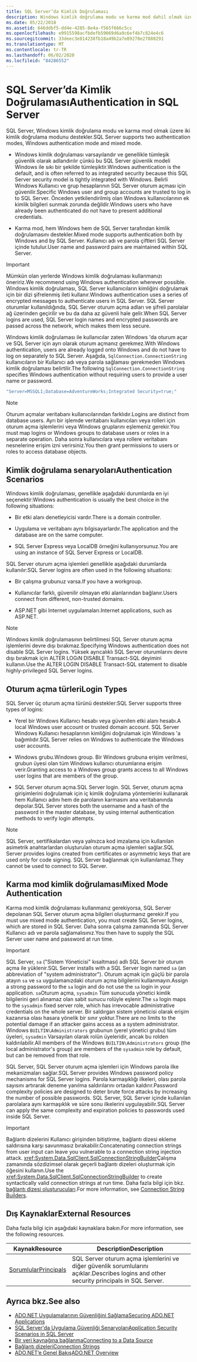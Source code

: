 ```yaml
---
title: SQL Server’da Kimlik Doğrulaması
description: Windows kimlik doğrulama modu ve karma mod dahil olmak üzere ADO.NET için SQL Server kimlik doğrulaması hakkında bilgi edinin.
ms.date: 05/22/2018
ms.assetid: 646ddbf5-dd4e-4285-8e4a-f565f666c5cc
ms.openlocfilehash: e9915598acfbdefb59069d6a9c6ef4b7c824e4c6
ms.sourcegitcommit: 33deec3e814238fb18a49b2a7e89278e27888291
ms.translationtype: MT
ms.contentlocale: tr-TR
ms.lasthandoff: 06/02/2020
ms.locfileid: "84286552"
---
```

# <a name="authentication-in-sql-server"></a><span data-ttu-id="da13f-103">SQL Server’da Kimlik Doğrulaması</span><span class="sxs-lookup"><span data-stu-id="da13f-103">Authentication in SQL Server</span></span>
<span data-ttu-id="da13f-104">SQL Server, Windows kimlik doğrulama modu ve karma mod olmak üzere iki kimlik doğrulama modunu destekler.</span><span class="sxs-lookup"><span data-stu-id="da13f-104">SQL Server supports two authentication modes, Windows authentication mode and mixed mode.</span></span>  
  
- <span data-ttu-id="da13f-105">Windows kimlik doğrulaması varsayılandır ve genellikle tümleşik güvenlik olarak adlandırılır çünkü bu SQL Server güvenlik modeli Windows ile sıkı bir şekilde tümleşiktir.</span><span class="sxs-lookup"><span data-stu-id="da13f-105">Windows authentication is the default, and is often referred to as integrated security because this SQL Server security model is tightly integrated with Windows.</span></span> <span data-ttu-id="da13f-106">Belirli Windows Kullanıcı ve grup hesaplarının SQL Server oturum açması için güvenilir.</span><span class="sxs-lookup"><span data-stu-id="da13f-106">Specific Windows user and group accounts are trusted to log in to SQL Server.</span></span> <span data-ttu-id="da13f-107">Önceden yetkilendirilmiş olan Windows kullanıcılarının ek kimlik bilgileri sunmak zorunda değildir.</span><span class="sxs-lookup"><span data-stu-id="da13f-107">Windows users who have already been authenticated do not have to present additional credentials.</span></span>  
  
- <span data-ttu-id="da13f-108">Karma mod, hem Windows hem de SQL Server tarafından kimlik doğrulamasını destekler.</span><span class="sxs-lookup"><span data-stu-id="da13f-108">Mixed mode supports authentication both by Windows and by SQL Server.</span></span> <span data-ttu-id="da13f-109">Kullanıcı adı ve parola çiftleri SQL Server içinde tutulur.</span><span class="sxs-lookup"><span data-stu-id="da13f-109">User name and password pairs are maintained within SQL Server.</span></span>  
  
> [!IMPORTANT]
> <span data-ttu-id="da13f-110">Mümkün olan yerlerde Windows kimlik doğrulaması kullanmanızı öneririz.</span><span class="sxs-lookup"><span data-stu-id="da13f-110">We recommend using Windows authentication wherever possible.</span></span> <span data-ttu-id="da13f-111">Windows kimlik doğrulaması, SQL Server kullanıcıların kimliğini doğrulamak için bir dizi şifrelenmiş ileti kullanır.</span><span class="sxs-lookup"><span data-stu-id="da13f-111">Windows authentication uses a series of encrypted messages to authenticate users in SQL Server.</span></span> <span data-ttu-id="da13f-112">SQL Server oturumlar kullanıldığında, SQL Server oturum açma adları ve şifreli parolalar ağ üzerinden geçirilir ve bu da daha az güvenli hale gelir.</span><span class="sxs-lookup"><span data-stu-id="da13f-112">When SQL Server logins are used, SQL Server login names and encrypted passwords are passed across the network, which makes them less secure.</span></span>  
  
 <span data-ttu-id="da13f-113">Windows kimlik doğrulaması ile kullanıcılar zaten Windows 'da oturum açar ve SQL Server için ayrı olarak oturum açmanız gerekmez.</span><span class="sxs-lookup"><span data-stu-id="da13f-113">With Windows authentication, users are already logged onto Windows and do not have to log on separately to SQL Server.</span></span> <span data-ttu-id="da13f-114">Aşağıda, `SqlConnection.ConnectionString` kullanıcıların bir Kullanıcı adı veya parola sağlaması gerekmeden Windows kimlik doğrulaması belirtilir.</span><span class="sxs-lookup"><span data-stu-id="da13f-114">The following `SqlConnection.ConnectionString` specifies Windows authentication without requiring users to provide a user name or password.</span></span>  
  
```csharp  
"Server=MSSQL1;Database=AdventureWorks;Integrated Security=true;"
```  
  
> [!NOTE]
> <span data-ttu-id="da13f-115">Oturum açmalar veritabanı kullanıcılarından farklıdır.</span><span class="sxs-lookup"><span data-stu-id="da13f-115">Logins are distinct from database users.</span></span> <span data-ttu-id="da13f-116">Ayrı bir işlemde veritabanı kullanıcıları veya rolleri için oturum açma işlemlerini veya Windows gruplarını eşlemeniz gerekir.</span><span class="sxs-lookup"><span data-stu-id="da13f-116">You must map logins or Windows groups to database users or roles in a separate operation.</span></span> <span data-ttu-id="da13f-117">Daha sonra kullanıcılara veya rollere veritabanı nesnelerine erişim izni verirsiniz.</span><span class="sxs-lookup"><span data-stu-id="da13f-117">You then grant permissions to users or roles to access database objects.</span></span>  
  
## <a name="authentication-scenarios"></a><span data-ttu-id="da13f-118">Kimlik doğrulama senaryoları</span><span class="sxs-lookup"><span data-stu-id="da13f-118">Authentication Scenarios</span></span>  
 <span data-ttu-id="da13f-119">Windows kimlik doğrulaması, genellikle aşağıdaki durumlarda en iyi seçenektir:</span><span class="sxs-lookup"><span data-stu-id="da13f-119">Windows authentication is usually the best choice in the following situations:</span></span>  
  
- <span data-ttu-id="da13f-120">Bir etki alanı denetleyicisi vardır.</span><span class="sxs-lookup"><span data-stu-id="da13f-120">There is a domain controller.</span></span>  
  
- <span data-ttu-id="da13f-121">Uygulama ve veritabanı aynı bilgisayarlardır.</span><span class="sxs-lookup"><span data-stu-id="da13f-121">The application and the database are on the same computer.</span></span>  
  
- <span data-ttu-id="da13f-122">SQL Server Express veya LocalDB örneğini kullanıyorsunuz.</span><span class="sxs-lookup"><span data-stu-id="da13f-122">You are using an instance of SQL Server Express or LocalDB.</span></span>  
  
 <span data-ttu-id="da13f-123">SQL Server oturum açma işlemleri genellikle aşağıdaki durumlarda kullanılır:</span><span class="sxs-lookup"><span data-stu-id="da13f-123">SQL Server logins are often used in the following situations:</span></span>  
  
- <span data-ttu-id="da13f-124">Bir çalışma grubunuz varsa.</span><span class="sxs-lookup"><span data-stu-id="da13f-124">If you have a workgroup.</span></span>  
  
- <span data-ttu-id="da13f-125">Kullanıcılar farklı, güvenilir olmayan etki alanlarından bağlanır.</span><span class="sxs-lookup"><span data-stu-id="da13f-125">Users connect from different, non-trusted domains.</span></span>  
  
- <span data-ttu-id="da13f-126">ASP.NET gibi Internet uygulamaları.</span><span class="sxs-lookup"><span data-stu-id="da13f-126">Internet applications, such as ASP.NET.</span></span>  
  
> [!NOTE]
> <span data-ttu-id="da13f-127">Windows kimlik doğrulamasının belirtilmesi SQL Server oturum açma işlemlerini devre dışı bırakmaz.</span><span class="sxs-lookup"><span data-stu-id="da13f-127">Specifying Windows authentication does not disable SQL Server logins.</span></span> <span data-ttu-id="da13f-128">Yüksek ayrıcalıklı SQL Server oturumlarını devre dışı bırakmak için ALTER LOGıN DISABLE Transact-SQL deyimini kullanın.</span><span class="sxs-lookup"><span data-stu-id="da13f-128">Use the ALTER LOGIN DISABLE Transact-SQL statement to disable highly-privileged SQL Server logins.</span></span>  
  
## <a name="login-types"></a><span data-ttu-id="da13f-129">Oturum açma türleri</span><span class="sxs-lookup"><span data-stu-id="da13f-129">Login Types</span></span>  
 <span data-ttu-id="da13f-130">SQL Server üç oturum açma türünü destekler:</span><span class="sxs-lookup"><span data-stu-id="da13f-130">SQL Server supports three types of logins:</span></span>  
  
- <span data-ttu-id="da13f-131">Yerel bir Windows Kullanıcı hesabı veya güvenilen etki alanı hesabı.</span><span class="sxs-lookup"><span data-stu-id="da13f-131">A local Windows user account or trusted domain account.</span></span> <span data-ttu-id="da13f-132">SQL Server Windows Kullanıcı hesaplarının kimliğini doğrulamak için Windows 'a bağımlıdır.</span><span class="sxs-lookup"><span data-stu-id="da13f-132">SQL Server relies on Windows to authenticate the Windows user accounts.</span></span>  
  
- <span data-ttu-id="da13f-133">Windows grubu.</span><span class="sxs-lookup"><span data-stu-id="da13f-133">Windows group.</span></span> <span data-ttu-id="da13f-134">Bir Windows grubuna erişim verilmesi, grubun üyesi olan tüm Windows kullanıcı oturumlarına erişim verir.</span><span class="sxs-lookup"><span data-stu-id="da13f-134">Granting access to a Windows group grants access to all Windows user logins that are members of the group.</span></span>  
  
- <span data-ttu-id="da13f-135">SQL Server oturum açma.</span><span class="sxs-lookup"><span data-stu-id="da13f-135">SQL Server login.</span></span> <span data-ttu-id="da13f-136">SQL Server, oturum açma girişimlerini doğrulamak için iç kimlik doğrulama yöntemlerini kullanarak hem Kullanıcı adını hem de parolanın karmasını ana veritabanında depolar.</span><span class="sxs-lookup"><span data-stu-id="da13f-136">SQL Server stores both the username and a hash of the password in the master database, by using internal authentication methods to verify login attempts.</span></span>  
  
> [!NOTE]
> <span data-ttu-id="da13f-137">SQL Server, sertifikalardan veya yalnızca kod imzalama için kullanılan asimetrik anahtarlardan oluşturulan oturum açma işlemleri sağlar.</span><span class="sxs-lookup"><span data-stu-id="da13f-137">SQL Server provides logins created from certificates or asymmetric keys that are used only for code signing.</span></span> <span data-ttu-id="da13f-138">SQL Server bağlanmak için kullanılamaz.</span><span class="sxs-lookup"><span data-stu-id="da13f-138">They cannot be used to connect to SQL Server.</span></span>  
  
## <a name="mixed-mode-authentication"></a><span data-ttu-id="da13f-139">Karma mod kimlik doğrulaması</span><span class="sxs-lookup"><span data-stu-id="da13f-139">Mixed Mode Authentication</span></span>  
 <span data-ttu-id="da13f-140">Karma mod kimlik doğrulaması kullanmanız gerekiyorsa, SQL Server depolanan SQL Server oturum açma bilgileri oluşturmanız gerekir.</span><span class="sxs-lookup"><span data-stu-id="da13f-140">If you must use mixed mode authentication, you must create SQL Server logins, which are stored in SQL Server.</span></span> <span data-ttu-id="da13f-141">Daha sonra çalışma zamanında SQL Server Kullanıcı adı ve parola sağlamalısınız.</span><span class="sxs-lookup"><span data-stu-id="da13f-141">You then have to supply the SQL Server user name and password at run time.</span></span>  
  
> [!IMPORTANT]
> <span data-ttu-id="da13f-142">SQL Server, `sa` ("Sistem Yöneticisi" kısaltması) adlı SQL Server bir oturum açma ile yüklenir.</span><span class="sxs-lookup"><span data-stu-id="da13f-142">SQL Server installs with a SQL Server login named `sa` (an abbreviation of "system administrator").</span></span> <span data-ttu-id="da13f-143">Oturum açmak için güçlü bir parola atayın `sa` ve `sa` uygulamanızdaki oturum açma bilgilerini kullanmayın.</span><span class="sxs-lookup"><span data-stu-id="da13f-143">Assign a strong password to the `sa` login and do not use the `sa` login in your application.</span></span> <span data-ttu-id="da13f-144">`sa`Oturum açma, `sysadmin` Tüm sunucuda yönetici kimlik bilgilerini geri alınamaz olan sabit sunucu rolüyle eşlenir.</span><span class="sxs-lookup"><span data-stu-id="da13f-144">The `sa` login maps to the `sysadmin` fixed server role, which has irrevocable administrative credentials on the whole server.</span></span> <span data-ttu-id="da13f-145">Bir saldırgan sistem yöneticisi olarak erişim kazanırsa olası hasara yönelik bir sınır yoktur.</span><span class="sxs-lookup"><span data-stu-id="da13f-145">There are no limits to the potential damage if an attacker gains access as a system administrator.</span></span> <span data-ttu-id="da13f-146">Windows `BUILTIN\Administrators` grubunun (yerel yönetici grubu) tüm üyeleri, `sysadmin` Varsayılan olarak rolün üyeleridir, ancak bu rolden kaldırılabilir.</span><span class="sxs-lookup"><span data-stu-id="da13f-146">All members of the Windows `BUILTIN\Administrators` group (the local administrator's group) are members of the `sysadmin` role by default, but can be removed from that role.</span></span>  
  
 <span data-ttu-id="da13f-147">SQL Server, SQL Server oturum açma işlemleri için Windows parola ilke mekanizmaları sağlar.</span><span class="sxs-lookup"><span data-stu-id="da13f-147">SQL Server provides Windows password policy mechanisms for SQL Server logins.</span></span> <span data-ttu-id="da13f-148">Parola karmaşıklığı ilkeleri, olası parola sayısını artırarak deneme yanılma saldırılarını ortadan kaldırır.</span><span class="sxs-lookup"><span data-stu-id="da13f-148">Password complexity policies are designed to deter brute force attacks by increasing the number of possible passwords.</span></span> <span data-ttu-id="da13f-149">SQL Server, SQL Server içinde kullanılan parolalara aynı karmaşıklık ve süre sonu ilkelerini uygulayabilir.</span><span class="sxs-lookup"><span data-stu-id="da13f-149">SQL Server can apply the same complexity and expiration policies to passwords used inside SQL Server.</span></span>  
  
> [!IMPORTANT]
> <span data-ttu-id="da13f-150">Bağlantı dizelerini Kullanıcı girişinden bitiştirme, bağlantı dizesi ekleme saldırısına karşı savunmasız bırakabilir.</span><span class="sxs-lookup"><span data-stu-id="da13f-150">Concatenating connection strings from user input can leave you vulnerable to a connection string injection attack.</span></span> <span data-ttu-id="da13f-151"><xref:System.Data.SqlClient.SqlConnectionStringBuilder>Çalışma zamanında sözdizimsel olarak geçerli bağlantı dizeleri oluşturmak için öğesini kullanın.</span><span class="sxs-lookup"><span data-stu-id="da13f-151">Use the <xref:System.Data.SqlClient.SqlConnectionStringBuilder> to create syntactically valid connection strings at run time.</span></span> <span data-ttu-id="da13f-152">Daha fazla bilgi için bkz. [bağlantı dizesi oluşturucuları](../connection-string-builders.md).</span><span class="sxs-lookup"><span data-stu-id="da13f-152">For more information, see [Connection String Builders](../connection-string-builders.md).</span></span>  
  
## <a name="external-resources"></a><span data-ttu-id="da13f-153">Dış Kaynaklar</span><span class="sxs-lookup"><span data-stu-id="da13f-153">External Resources</span></span>  
 <span data-ttu-id="da13f-154">Daha fazla bilgi için aşağıdaki kaynaklara bakın.</span><span class="sxs-lookup"><span data-stu-id="da13f-154">For more information, see the following resources.</span></span>  
  
|<span data-ttu-id="da13f-155">Kaynak</span><span class="sxs-lookup"><span data-stu-id="da13f-155">Resource</span></span>|<span data-ttu-id="da13f-156">Description</span><span class="sxs-lookup"><span data-stu-id="da13f-156">Description</span></span>|  
|--------------|-----------------|  
|[<span data-ttu-id="da13f-157">Sorumlular</span><span class="sxs-lookup"><span data-stu-id="da13f-157">Principals</span></span>](/sql/relational-databases/security/authentication-access/principals-database-engine)|<span data-ttu-id="da13f-158">SQL Server oturum açma işlemlerini ve diğer güvenlik sorumlularını açıklar.</span><span class="sxs-lookup"><span data-stu-id="da13f-158">Describes logins and other security principals in SQL Server.</span></span>|  
  
## <a name="see-also"></a><span data-ttu-id="da13f-159">Ayrıca bkz.</span><span class="sxs-lookup"><span data-stu-id="da13f-159">See also</span></span>

- [<span data-ttu-id="da13f-160">ADO.NET Uygulamalarının Güvenliğini Sağlama</span><span class="sxs-lookup"><span data-stu-id="da13f-160">Securing ADO.NET Applications</span></span>](../securing-ado-net-applications.md)
- [<span data-ttu-id="da13f-161">SQL Server'da Uygulama Güvenliği Senaryoları</span><span class="sxs-lookup"><span data-stu-id="da13f-161">Application Security Scenarios in SQL Server</span></span>](application-security-scenarios-in-sql-server.md)
- [<span data-ttu-id="da13f-162">Bir veri kaynağına bağlanma</span><span class="sxs-lookup"><span data-stu-id="da13f-162">Connecting to a Data Source</span></span>](../connecting-to-a-data-source.md)
- [<span data-ttu-id="da13f-163">Bağlantı dizeleri</span><span class="sxs-lookup"><span data-stu-id="da13f-163">Connection Strings</span></span>](../connection-strings.md)
- [<span data-ttu-id="da13f-164">ADO.NET’e Genel Bakış</span><span class="sxs-lookup"><span data-stu-id="da13f-164">ADO.NET Overview</span></span>](../ado-net-overview.md)
